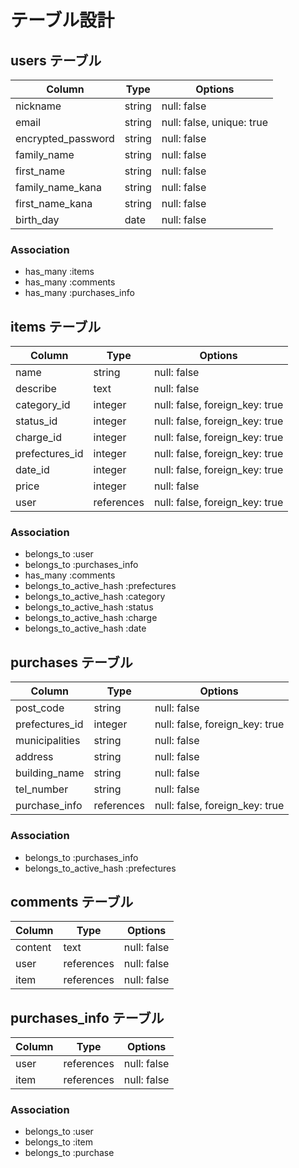 # テーブル設計
 
## users テーブル

| Column                     | Type    | Options                   |
| -------------------------- | ------- | ------------------------- |
| nickname                   | string  | null: false               |
| email                      | string  | null: false, unique: true |
| encrypted_password         | string  | null: false               |
| family_name                | string  | null: false               |
| first_name                 | string  | null: false               |
| family_name_kana           | string  | null: false               |
| first_name_kana            | string  | null: false               |
| birth_day                  | date    | null: false               |

### Association
- has_many :items
- has_many :comments
- has_many :purchases_info


## items テーブル
| Column          | Type       | Options                        |
| --------------- | ---------- | ------------------------------ |
| name            | string     | null: false                    |
| describe        | text       | null: false                    |
| category_id     | integer    | null: false, foreign_key: true |
| status_id       | integer    | null: false, foreign_key: true |
| charge_id       | integer    | null: false, foreign_key: true |
| prefectures_id  | integer    | null: false, foreign_key: true | 
| date_id         | integer    | null: false, foreign_key: true |
| price           | integer    | null: false                    |
| user            | references | null: false, foreign_key: true |

### Association

- belongs_to :user
- belongs_to :purchases_info
- has_many :comments
- belongs_to_active_hash :prefectures
- belongs_to_active_hash :category
- belongs_to_active_hash :status
- belongs_to_active_hash :charge
- belongs_to_active_hash :date


## purchases テーブル
| Column         | Type       | Options                        |
| -------------- | ---------- | ------------------------------ |
| post_code      | string     | null: false                    |
| prefectures_id | integer    | null: false, foreign_key: true |
| municipalities | string     | null: false                    |
| address        | string     | null: false                    |
| building_name  | string     | null: false                    |
| tel_number     | string     | null: false                    |
| purchase_info  | references | null: false, foreign_key: true |

### Association

- belongs_to :purchases_info
- belongs_to_active_hash :prefectures


## comments テーブル
| Column  | Type       | Options     |
| ------  | ---------- | ----------- |
| content | text       | null: false |
| user    | references | null: false |
| item    | references | null: false |


## purchases_info テーブル
| Column   | Type       | Options     |
| -------- | ---------- | ----------- |
| user     | references | null: false |
| item     | references | null: false |

### Association

- belongs_to :user
- belongs_to :item
- belongs_to :purchase